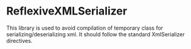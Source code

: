 # ReflexiveXMLSerializer

This library is used to avoid compilation of temporary class for serializing/deserializing xml.
It should follow the standard XmlSerializer directives.
